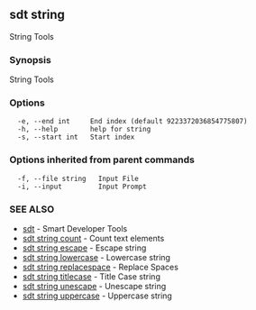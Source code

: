 ## sdt string

String Tools

### Synopsis

String Tools

### Options

```
  -e, --end int     End index (default 9223372036854775807)
  -h, --help        help for string
  -s, --start int   Start index
```

### Options inherited from parent commands

```
  -f, --file string   Input File
  -i, --input         Input Prompt
```

### SEE ALSO

* [sdt](sdt.md)	 - Smart Developer Tools
* [sdt string count](sdt_string_count.md)	 - Count text elements
* [sdt string escape](sdt_string_escape.md)	 - Escape string
* [sdt string lowercase](sdt_string_lowercase.md)	 - Lowercase string
* [sdt string replacespace](sdt_string_replacespace.md)	 - Replace Spaces
* [sdt string titlecase](sdt_string_titlecase.md)	 - Title Case string
* [sdt string unescape](sdt_string_unescape.md)	 - Unescape string
* [sdt string uppercase](sdt_string_uppercase.md)	 - Uppercase string

